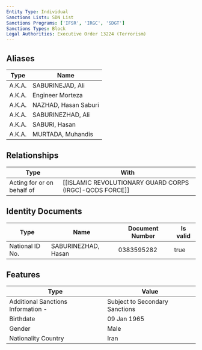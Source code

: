 ```yaml
---
Entity Type: Individual
Sanctions Lists: SDN List
Sanctions Programs: ['IFSR', 'IRGC', 'SDGT']
Sanctions Types: Block
Legal Authorities: Executive Order 13224 (Terrorism)
---
```


## Aliases
| Type  | Name      | 
|-------|-----------|
| A.K.A. | SABURINEJAD, Ali |
| A.K.A. | Engineer Morteza |
| A.K.A. | NAZHAD, Hasan Saburi |
| A.K.A. | SABURINEZHAD, Ali |
| A.K.A. | SABURI, Hasan |
| A.K.A. | MURTADA, Muhandis |

## Relationships
| Type  | With      | 
|-------|-----------|
| Acting for or on behalf of | [[ISLAMIC REVOLUTIONARY GUARD CORPS (IRGC)-QODS FORCE]] |

## Identity Documents
| Type  | Name      | Document Number | Is valid |
|-------|-----------|-----------------|----------|
| National ID No. | SABURINEZHAD, Hasan | 0383595282 | true |

## Features
| Type  | Value      |
|-------|------------|
| Additional Sanctions Information - | Subject to Secondary Sanctions |
| Birthdate | 09 Jan 1965 |
| Gender | Male |
| Nationality Country | Iran |
